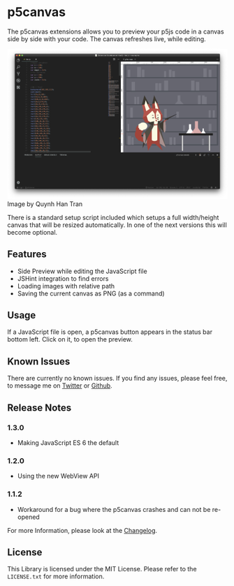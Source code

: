 # p5canvas

The p5canvas extensions allows you to preview your p5js code in a canvas side by side with your code. The canvas refreshes live, while editing.

![Example Screenshot](images/example_01.png)
Image by Quynh Han Tran

There is a standard setup script included which setups a full width/height canvas that will be resized automatically. In one of the next versions this will become optional.

## Features

- Side Preview while editing the JavaScript file
- JSHint integration to find errors
- Loading images with relative path
- Saving the current canvas as PNG (as a command)

## Usage

If a JavaScript file is open, a p5canvas button appears in the status bar bottom left. Click on it, to open the preview.

## Known Issues

There are currently no known issues. If you find any issues, please feel free, to message me on [Twitter](https://twitter.com/pixelkind) or [Github](https://github.com/pixelkind/p5canvas).

## Release Notes

### 1.3.0

- Making JavaScript ES 6 the default

### 1.2.0

- Using the new WebView API

### 1.1.2

- Workaround for a bug where the p5canvas crashes and can not be re-opened

For more Information, please look at the [Changelog](CHANGELOG.md).

## License

This Library is licensed under the MIT License. Please refer to the `LICENSE.txt` for more information.
